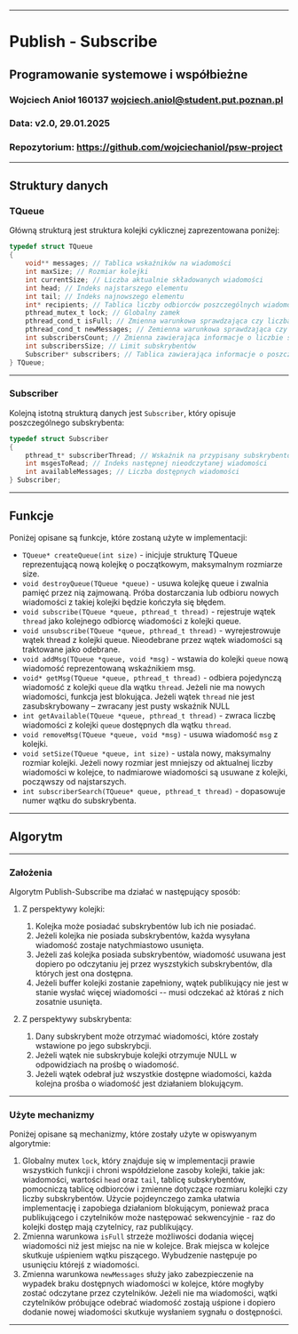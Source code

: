 ------------------------------------------------------------------
# Publish - Subscribe
## Programowanie systemowe i współbieżne
### Wojciech Anioł 160137 wojciech.aniol@student.put.poznan.pl
### Data:     v2.0, 29.01.2025
### Repozytorium: https://github.com/wojciechaniol/psw-project
------------------------------------------------------------------
## Struktury danych
### TQueue
Główną strukturą jest struktura kolejki cyklicznej zaprezentowana poniżej:
```C
typedef struct TQueue
{
    void** messages; // Tablica wskaźników na wiadomości
    int maxSize; // Rozmiar kolejki
    int currentSize; // Liczba aktualnie składowanych wiadomości
    int head; // Indeks najstarszego elementu
    int tail; // Indeks najnowszego elementu
    int* recipients; // Tablica liczby odbiorców poszczególnych wiadomości
    pthread_mutex_t lock; // Globalny zamek
    pthread_cond_t isFull; // Zmienna warunkowa sprawdzająca czy liczba wiadomości w kolejce jest równa jej rozmiarowi
    pthread_cond_t newMessages; // Zemienna warunkowa sprawdzająca czy powstała nowa wiadomość
    int subscribersCount; // Zmienna zawierająca informacje o liczbie subskrybentów
    int subscribersSize; // Limit subskrybentów
    Subscriber* subscribers; // Tablica zawierająca informacje o poszczególnych subskrybentach
} TQueue;
```
------------------------------------------------------------------
### Subscriber
Kolejną istotną strukturą danych jest `Subscriber`, który opisuje poszczególnego subskrybenta:
```C
typedef struct Subscriber
{
    pthread_t* subscriberThread; // Wskaźnik na przypisany subskrybentowi wątek
    int msgesToRead; // Indeks następnej nieodczytanej wiadomości
    int availableMessages; // Liczba dostępnych wiadomości
} Subscriber;
```
------------------------------------------------------------------
## Funkcje 
Poniżej opisane są funkcje, które zostaną użyte w implementacji:
- `TQueue* createQueue(int size)` - inicjuje strukturę TQueue reprezentującą nową kolejkę o początkowym, maksymalnym rozmiarze size.
- `void destroyQueue(TQueue *queue)` - usuwa kolejkę queue i zwalnia pamięć przez nią zajmowaną. Próba dostarczania lub odbioru nowych wiadomości z takiej kolejki będzie kończyła się błędem.
- `void subscribe(TQueue *queue, pthread_t thread)` - rejestruje wątek `thread` jako kolejnego odbiorcę wiadomości z kolejki queue.
- `void unsubscribe(TQueue *queue, pthread_t thread)` - wyrejestrowuje wątek thread z kolejki queue. Nieodebrane przez wątek wiadomości są traktowane jako odebrane.
- `void addMsg(TQueue *queue, void *msg)` - wstawia do kolejki `queue` nową wiadomość reprezentowaną wskaźnikiem msg.
- `void* getMsg(TQueue *queue, pthread_t thread)` - odbiera pojedynczą wiadomość z kolejki `queue` dla wątku `thread`. Jeżeli nie ma nowych wiadomości, funkcja jest blokująca. Jeżeli wątek `thread` nie jest zasubskrybowany – zwracany jest pusty wskaźnik NULL
- `int getAvailable(TQueue *queue, pthread_t thread)` - zwraca liczbę wiadomości z kolejki `queue` dostępnych dla wątku `thread`.
- `void removeMsg(TQueue *queue, void *msg)` - usuwa wiadomość `msg` z kolejki.
- `void setSize(TQueue *queue, int size)` - ustala nowy, maksymalny rozmiar kolejki. Jeżeli nowy rozmiar jest mniejszy od aktualnej liczby wiadomości w kolejce, to nadmiarowe wiadomości są usuwane z kolejki, począwszy od najstarszych.
- `int subscriberSearch(TQueue* queue, pthread_t thread)` - dopasowuje numer wątku do subskrybenta.
------------------------------------------------------------------
## Algorytm
------------------------------------------------------------------
### Założenia
Algorytm Publish-Subscribe ma działać w następujący sposób:
1. Z perspektywy kolejki:
   1. Kolejka może posiadać subskrybentów lub ich nie posiadać.
   2. Jeżeli kolejka nie posiada subskrybentów, każda wysyłana wiadomość zostaje natychmiastowo usunięta.
   3. Jeżeli zaś kolejka posiada subskrybentów, wiadomość usuwana jest dopiero po odczytaniu jej przez wyszstykich subskrybentów, dla których jest ona dostępna.
   4. Jeżeli buffer kolejki zostanie zapełniony, wątek publikujący nie jest w stanie wysłać więcej wiadomości -- musi odczekać aż któraś z nich zosatnie usunięta.

2. Z perspektywy subskrybenta:
   1. Dany subskrybent może otrzymać wiadomości, które zostały wstawione po jego subskrybcji.
   2. Jeżeli wątek nie subskrybuje kolejki otrzymuje NULL w odpowidziach na prośbę o wiadomość.
   3. Jeżeli wątek odebrał już wszystkie dostępne wiadomości, każda kolejna prośba o wiadomość jest działaniem blokującym.
------------------------------------------------------------------
### Użyte mechanizmy
Poniżej opisane są mechanizmy, które zostały użyte w opiswyanym algorytmie:
1. Globalny mutex `lock`, który znajduje się w implementacji prawie wszystkich funkcji i chroni współdzielone zasoby kolejki, takie jak: wiadomości, wartości `head` oraz `tail`, tablicę subskrybentów, pomocniczą tablicę odbiorców i zmienne dotyczące rozmiaru kolejki czy liczby subskrybentów. Użycie pojdeynczego zamka ułatwia implementację i zapobiega działaniom blokującym, ponieważ praca publikującego i czytelników może następować sekwencyjnie - raz do kolejki dostęp mają czytelnicy, raz publikujący.
2. Zmienna warunkowa `isFull` strzeże możliwości dodania więcej wiadomości niż jest miejsc na nie w kolejce. Brak miejsca w kolejce skutkuje uśpieniem wątku piszącego. Wybudzenie następuje po usunięciu którejś z wiadomości.
3. Zmienna warunkowa `newMessages` służy jako zabezpieczenie na wypadek braku dostępnych wiadomości w kolejce, które mogłyby zostać odczytane przez czytelników. Jeżeli nie ma wiadomości, wątki czytelników próbujące odebrać wiadomość zostają uśpione i dopiero dodanie nowej wiadomości skutkuje wysłaniem sygnału o dostępności.
------------------------------------------------------------------
